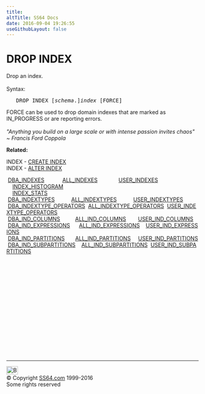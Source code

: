 ```yaml
---
title:
altTitle: SS64 Docs
date: 2016-09-04 19:26:55
useGithubLayout: false
---
```

<!-- #BeginLibraryItem "/Library/head_ora.lbi" --><!-- #EndLibraryItem --><h1>DROP INDEX</h1> 
<p>Drop an index.<br>
  <br>
  Syntax:</p>
<pre>   DROP INDEX [<i>schema</i>.]<i>index</i> [FORCE]</pre>
<p>FORCE can be used to drop domain indexes that are marked
    as  IN_PROGRESS or are reporting errors.<b><br>
  <br>
</b><i class="quote">"Anything you build on a large scale or with intense passion invites chaos" ~ Francis Ford Coppola </i></p>
<p><b>Related:</b></p>
<p>INDEX - <a href="index_c.html">CREATE INDEX</a><br>
  INDEX - <a href="index_a.html">ALTER INDEX</a> </p>
<p class="code">&nbsp;<a href="../orad/DBA_INDEXES.html">DBA_INDEXES</a>&nbsp;&nbsp;&nbsp;&nbsp;&nbsp;&nbsp;&nbsp;&nbsp;&nbsp;&nbsp;&nbsp;&nbsp;<a href="../orad/ALL_INDEXES.html">ALL_INDEXES</a>&nbsp;&nbsp;&nbsp;&nbsp;&nbsp;&nbsp;&nbsp;&nbsp;&nbsp;&nbsp;&nbsp;&nbsp;&nbsp;&nbsp;<a href="../orad/USER_INDEXES.html">USER_INDEXES</a> <br>                                                                
 &nbsp; &nbsp;&nbsp;<a href="../orad/INDEX_HISTOGRAM.html">INDEX_HISTOGRAM</a> <br>                                                                
 &nbsp;&nbsp;&nbsp;&nbsp;<a href="../orad/INDEX_STATS.html">INDEX_STATS</a> <br> 
 &nbsp;<a href="../orad/DBA_INDEXTYPES.html">DBA_INDEXTYPES</a>&nbsp;&nbsp;&nbsp;&nbsp;&nbsp;&nbsp;&nbsp;&nbsp;&nbsp;&nbsp;&nbsp;<a href="../orad/ALL_INDEXTYPES.html">ALL_INDEXTYPES</a>&nbsp;&nbsp;&nbsp;&nbsp;&nbsp;&nbsp;&nbsp;&nbsp;&nbsp;&nbsp;&nbsp;<a href="../orad/USER_INDEXTYPES.html">USER_INDEXTYPES</a> <br> 
 &nbsp;<a href="../orad/DBA_INDEXTYPE_OPERATORS.html">DBA_INDEXTYPE_OPERATORS</a>&nbsp;&nbsp;<a href="../orad/ALL_INDEXTYPE_OPERATORS.html">ALL_INDEXTYPE_OPERATORS</a>&nbsp;&nbsp;<a href="../orad/USER_INDEXTYPE_OPERATORS.html">USER_INDEXTYPE_OPERATORS</a> <br> 
 &nbsp;<a href="../orad/DBA_IND_COLUMNS.html">DBA_IND_COLUMNS</a>&nbsp;&nbsp;&nbsp;&nbsp;&nbsp;&nbsp;&nbsp;&nbsp;&nbsp;&nbsp;<a href="../orad/ALL_IND_COLUMNS.html">ALL_IND_COLUMNS</a>&nbsp;&nbsp;&nbsp;&nbsp;&nbsp;&nbsp;&nbsp;&nbsp;<a href="../orad/USER_IND_COLUMNS.html">USER_IND_COLUMNS</a> <br> 
 &nbsp;<a href="../orad/DBA_IND_EXPRESSIONS.html">DBA_IND_EXPRESSIONS</a>&nbsp;&nbsp;&nbsp;&nbsp;&nbsp;&nbsp;<a href="../orad/ALL_IND_EXPRESSIONS.html">ALL_IND_EXPRESSIONS</a>&nbsp;&nbsp;&nbsp;&nbsp;<a href="../orad/USER_IND_EXPRESSIONS.html">USER_IND_EXPRESSIONS</a> <br> 
 &nbsp;<a href="../orad/DBA_IND_PARTITIONS.html">DBA_IND_PARTITIONS</a>&nbsp;&nbsp;&nbsp;&nbsp;&nbsp;&nbsp;&nbsp;<a href="../orad/ALL_IND_PARTITIONS.html">ALL_IND_PARTITIONS</a>&nbsp;&nbsp;&nbsp;&nbsp;&nbsp;<a href="../orad/USER_IND_PARTITIONS.html">USER_IND_PARTITIONS</a> <br> 
&nbsp;<a href="../orad/DBA_IND_SUBPARTITIONS.html">DBA_IND_SUBPARTITIONS</a>&nbsp;&nbsp;&nbsp;&nbsp;<a href="../orad/ALL_IND_SUBPARTITIONS.html">ALL_IND_SUBPARTITIONS</a>&nbsp;&nbsp;<a href="../orad/USER_IND_SUBPARTITIONS.html">USER_IND_SUBPARTITIONS</a></p><!-- #BeginLibraryItem "/Library/foot_ora.lbi" --><p>
<!-- oracle-footer -->
<ins class="adsbygoogle" style="display:inline-block;width:300px;height:250px" data-ad-client="ca-pub-6140977852749469" data-ad-slot="4275490898"></ins>
<script>
(adsbygoogle = window.adsbygoogle || []).push({});
</script></p>
<hr>
<div id="bl" class="footer"><a href="index_d.html#"><img src="../images/top.png" width="30" height="22" alt="Back to the Top"></a></div>
<div id="br" class="footer, tagline">© Copyright <a href="../index.html">SS64.com</a> 1999-2016<br>
Some rights reserved</div><!-- #EndLibraryItem -->


